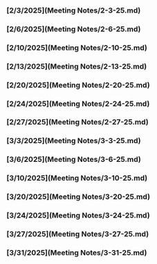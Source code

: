 ### [2/3/2025](Meeting Notes/2-3-25.md)
### [2/6/2025](Meeting Notes/2-6-25.md)
### [2/10/2025](Meeting Notes/2-10-25.md)
### [2/13/2025](Meeting Notes/2-13-25.md)
### [2/20/2025](Meeting Notes/2-20-25.md)
### [2/24/2025](Meeting Notes/2-24-25.md)
### [2/27/2025](Meeting Notes/2-27-25.md)
### [3/3/2025](Meeting Notes/3-3-25.md)
### [3/6/2025](Meeting Notes/3-6-25.md)
### [3/10/2025](Meeting Notes/3-10-25.md)
### [3/20/2025](Meeting Notes/3-20-25.md)
### [3/24/2025](Meeting Notes/3-24-25.md)
### [3/27/2025](Meeting Notes/3-27-25.md)
### [3/31/2025](Meeting Notes/3-31-25.md)
